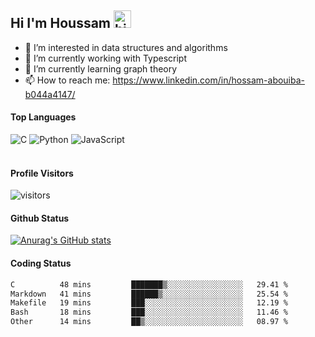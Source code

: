 ## Hi I'm Houssam <img src="https://user-images.githubusercontent.com/1303154/88677602-1635ba80-d120-11ea-84d8-d263ba5fc3c0.gif" width="28px" alt="hi">

- 👀 I’m interested in data structures and algorithms
- 🔭 I’m currently working with Typescript
- 🌱 I’m currently learning graph theory
- 📫 How to reach me: https://www.linkedin.com/in/hossam-abouiba-b044a4147/

#### Top Languages

![C](https://img.shields.io/badge/c-%2300599C.svg?style=for-the-badge&logo=c&logoColor=white)
![Python](https://img.shields.io/badge/python-%2314354C.svg?style=for-the-badge&logo=python&logoColor=white)
![JavaScript](https://img.shields.io/badge/javascript-%23323330.svg?style=for-the-badge&logo=javascript&logoColor=%23F7DF1E)
<br />
<br />
#### Profile Visitors
![visitors](https://visitor-badge.glitch.me/badge?page_id=project-HOSSAM.project-HOSSAM)

#### Github Status
[![Anurag's GitHub stats](https://github-readme-stats.vercel.app/api?username=0xPride&theme=tokyonight)](https://github.com/anuraghazra/github-readme-stats)

#### Coding Status
<!--START_SECTION:waka-->

```txt
C          48 mins         ███████▒░░░░░░░░░░░░░░░░░   29.41 %
Markdown   41 mins         ██████▒░░░░░░░░░░░░░░░░░░   25.54 %
Makefile   19 mins         ███░░░░░░░░░░░░░░░░░░░░░░   12.19 %
Bash       18 mins         ███░░░░░░░░░░░░░░░░░░░░░░   11.46 %
Other      14 mins         ██▒░░░░░░░░░░░░░░░░░░░░░░   08.97 %
```

<!--END_SECTION:waka-->
